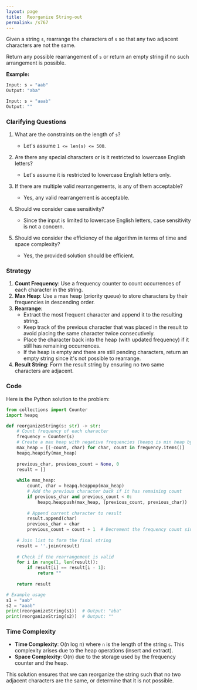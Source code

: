 ```yaml
---
layout: page
title:  Reorganize String-out
permalink: /s767
---
```

Given a string `s`, rearrange the characters of `s` so that any two adjacent characters are not the same.

Return any possible rearrangement of `s` or return an empty string if no such arrangement is possible.

**Example:**
```python
Input: s = "aab"
Output: "aba"

Input: s = "aaab"
Output: ""
```

### Clarifying Questions
1. What are the constraints on the length of `s`? 
   - Let's assume `1 <= len(s) <= 500`.

2. Are there any special characters or is it restricted to lowercase English letters?
   - Let's assume it is restricted to lowercase English letters only.

3. If there are multiple valid rearrangements, is any of them acceptable?
   - Yes, any valid rearrangement is acceptable.

4. Should we consider case sensitivity?
   - Since the input is limited to lowercase English letters, case sensitivity is not a concern.

5. Should we consider the efficiency of the algorithm in terms of time and space complexity?
   - Yes, the provided solution should be efficient.

### Strategy
1. **Count Frequency**: Use a frequency counter to count occurrences of each character in the string.
2. **Max Heap**: Use a max heap (priority queue) to store characters by their frequencies in descending order.
3. **Rearrange**:
   - Extract the most frequent character and append it to the resulting string.
   - Keep track of the previous character that was placed in the result to avoid placing the same character twice consecutively.
   - Place the character back into the heap (with updated frequency) if it still has remaining occurrences.
   - If the heap is empty and there are still pending characters, return an empty string since it's not possible to rearrange.
4. **Result String**: Form the result string by ensuring no two same characters are adjacent.

### Code
Here is the Python solution to the problem:

```python
from collections import Counter
import heapq

def reorganizeString(s: str) -> str:
    # Count frequency of each character
    frequency = Counter(s)
    # Create a max heap with negative frequencies (heapq is min heap by default in Python)
    max_heap = [(-count, char) for char, count in frequency.items()]
    heapq.heapify(max_heap)
    
    previous_char, previous_count = None, 0
    result = []
    
    while max_heap:
        count, char = heapq.heappop(max_heap)
        # Add the previous character back if it has remaining count
        if previous_char and previous_count < 0:
            heapq.heappush(max_heap, (previous_count, previous_char))
        
        # Append current character to result
        result.append(char)
        previous_char = char
        previous_count = count + 1  # Decrement the frequency count since it's negative
    
    # Join list to form the final string
    result = ''.join(result)
    
    # Check if the rearrangement is valid
    for i in range(1, len(result)):
        if result[i] == result[i - 1]:
            return ""
    
    return result

# Example usage
s1 = "aab"
s2 = "aaab"
print(reorganizeString(s1))  # Output: "aba"
print(reorganizeString(s2))  # Output: ""
```

### Time Complexity
- **Time Complexity**: O(n log n) where `n` is the length of the string `s`. This complexity arises due to the heap operations (insert and extract).
- **Space Complexity**: O(n) due to the storage used by the frequency counter and the heap.

This solution ensures that we can reorganize the string such that no two adjacent characters are the same, or determine that it is not possible.